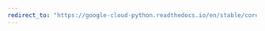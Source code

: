 ```yaml
---
redirect_to: "https://google-cloud-python.readthedocs.io/en/stable/core/operations_client.html"
---
```

